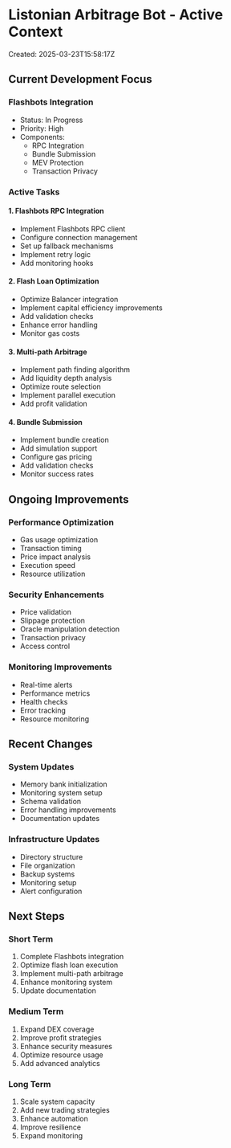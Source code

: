 # Listonian Arbitrage Bot - Active Context

Created: 2025-03-23T15:58:17Z

## Current Development Focus

### Flashbots Integration
- Status: In Progress
- Priority: High
- Components:
  - RPC Integration
  - Bundle Submission
  - MEV Protection
  - Transaction Privacy

### Active Tasks

#### 1. Flashbots RPC Integration
- Implement Flashbots RPC client
- Configure connection management
- Set up fallback mechanisms
- Implement retry logic
- Add monitoring hooks

#### 2. Flash Loan Optimization
- Optimize Balancer integration
- Implement capital efficiency improvements
- Add validation checks
- Enhance error handling
- Monitor gas costs

#### 3. Multi-path Arbitrage
- Implement path finding algorithm
- Add liquidity depth analysis
- Optimize route selection
- Implement parallel execution
- Add profit validation

#### 4. Bundle Submission
- Implement bundle creation
- Add simulation support
- Configure gas pricing
- Add validation checks
- Monitor success rates

## Ongoing Improvements

### Performance Optimization
- Gas usage optimization
- Transaction timing
- Price impact analysis
- Execution speed
- Resource utilization

### Security Enhancements
- Price validation
- Slippage protection
- Oracle manipulation detection
- Transaction privacy
- Access control

### Monitoring Improvements
- Real-time alerts
- Performance metrics
- Health checks
- Error tracking
- Resource monitoring

## Recent Changes

### System Updates
- Memory bank initialization
- Monitoring system setup
- Schema validation
- Error handling improvements
- Documentation updates

### Infrastructure Updates
- Directory structure
- File organization
- Backup systems
- Monitoring setup
- Alert configuration

## Next Steps

### Short Term
1. Complete Flashbots integration
2. Optimize flash loan execution
3. Implement multi-path arbitrage
4. Enhance monitoring system
5. Update documentation

### Medium Term
1. Expand DEX coverage
2. Improve profit strategies
3. Enhance security measures
4. Optimize resource usage
5. Add advanced analytics

### Long Term
1. Scale system capacity
2. Add new trading strategies
3. Enhance automation
4. Improve resilience
5. Expand monitoring